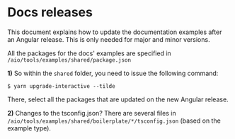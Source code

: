 # Docs releases

This document explains how to update the documentation examples after an Angular release.
This is only needed for major and minor versions.

All the packages for the docs' examples are specified in `/aio/tools/examples/shared/package.json`

**1)** So within the `shared` folder, you need to issue the following command:

```
$ yarn upgrade-interactive --tilde
```

There, select all the packages that are updated on the new Angular release.

**2)** Changes to the tsconfig.json?
  There are several files in `/aio/tools/examples/shared/boilerplate/*/tsconfig.json` (based on the example type).
